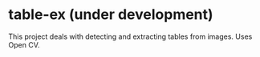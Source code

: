 # table-ex (under development)
This project deals with detecting and extracting tables from images. Uses Open CV.
